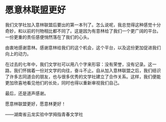 # 愿意林联盟更好

我们文学社加入意林联盟后要出的第一本刊了。怎么说呢，我总觉得这种感觉十分奇妙，和以前的刊物相比都不同了。这是因为有意林给了我们一个更广阔的平台。一份更重的责任感便悄然落在了我们的心头。

由衷地感谢意林。感谢意林给我们的这个机会，这个平台，以及这份更加促进我们向上的动力。

在过去的七年中，我们文学社可以用八个字来形容：没有荣誉，没有记录。这一路，我们怀揣着一份对文学的向往，奋斗不止。自从加入意林联盟之后，我们结识了许多志同道合的朋友，也与很多优秀的文学社建立了合作关系。这样，我们便能更加欣喜地看见他们的长处，同时也得以重新审视我们自己。

最后，还是道声感谢。

愿意林联盟更好，愿意林更好！

——湖南省云龙实验中学拇指青春文学社